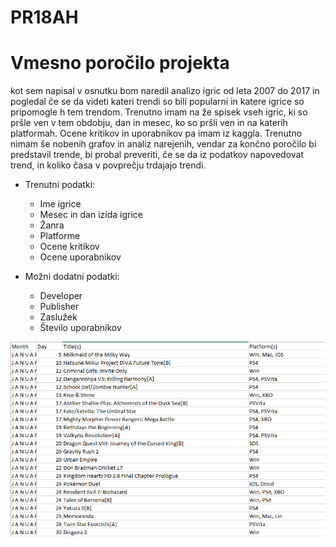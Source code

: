 # PR18AH
# Vmesno poročilo projekta
kot sem napisal v osnutku bom naredil analizo igric od leta 2007 do 2017 in pogledal če se da videti kateri trendi so bili popularni in 
katere igrice so pripomogle h tem trendom. Trenutno imam na že spisek vseh igric, ki so pršle ven v tem obdobju, dan in mesec, ko so pršli ven in na katerih platformah. Ocene kritikov in uporabnikov pa imam iz kaggla. Trenutno nimam še nobenih grafov in analiz narejenih, vendar za končno poročilo bi predstavil trende, bi probal preveriti, če se da iz podatkov napovedovat trend, in koliko časa v povprečju trdajajo trendi.

* Trenutni podatki:
  - Ime igrice
  - Mesec in dan izida igrice
  - Žanra
  - Platforme
  - Ocene kritikov
  - Ocene uporabnikov
  
* Možni dodatni podatki:
  - Developer
  - Publisher
  - Zaslužek
  - Število uporabnikov

<p align="center">
  <img src="slikaprojekta1.png"/>
</p>

